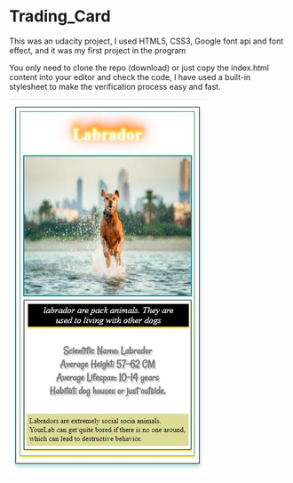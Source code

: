 # Trading_Card
This was an udacity project, I used HTML5, CSS3, Google font api and font effect, and it was my first project in the program

You only need to clone the repo (download) or just copy the index.html content into your editor and check the code,
I have used a built-in stylesheet to make the verification process easy and fast.

![card image](card.JPG)


